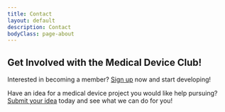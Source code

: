 ```yaml
---
title: Contact
layout: default
description: Contact
bodyClass: page-about
---
```


## Get Involved with the Medical Device Club!

Interested in becoming a member? [Sign up](https://redcap.vumc.org/surveys/?s=WRFNCANTMD7NDR4R) now and start developing!

Have an idea for a medical device project you would like help pursuing? [Submit your idea](https://redcap.vumc.org/surveys/?s=XALNRHPT79NJ4KAE) today and see what we can do for you!